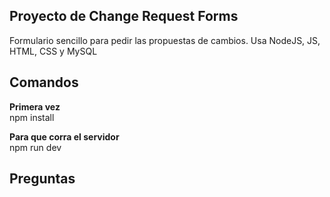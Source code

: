 ## Proyecto de Change Request Forms

Formulario sencillo para pedir las propuestas de cambios. Usa NodeJS, JS, HTML, CSS y MySQL

## Comandos
**Primera vez**
<br>
npm install
<br>

**Para que corra el servidor**
<br>
npm run dev

## Preguntas